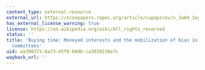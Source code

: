```yaml
---
content_type: external-resource
external_url: https://econpapers.repec.org/article/cupapsrev/v_3a84_3ay_3a1990_3ai_3a03_3ap_3a797-820_5f19.htm
has_external_license_warning: true
license: https://en.wikipedia.org/wiki/All_rights_reserved
status: ''
title: 'Buying time: Moneyed interests and the mobilization of bias in congressional
  committees'
uid: aa390373-8a73-45f8-b60b-ca3039238e7c
wayback_url: ''
---
```

